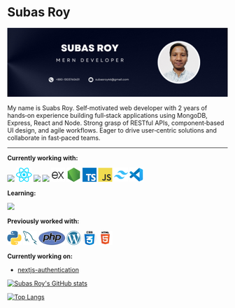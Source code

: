 # Subas Roy

<img src="images/mern-developer-banner.png" />

My name is Suabs Roy. Self‑motivated web developer with 2 years of hands‑on experience building full‑stack applications using MongoDB, Express, React and Node. Strong grasp of RESTful APIs, component‑based UI design, and agile workflows. Eager to drive user‑centric solutions and collaborate in fast‑paced teams.

---

**Currently working with:**

<a href="http://nextjs.org/" title="Next.js"><img src="icons/nextjs.png" style="width:32px" /></a>
<a href="https://reactjs.org/" title="React"><img src="icons/react.png" /></a>
<a href="https://redux.js.org/" title="Redux"><img src="icons/redux.png" /></a>
<a href="https://www.mongodb.com/" title="MongoDB"><img src="icons/mongodb.png" style="width:32px" /></a>
<a href="https://expressjs.com/" title="Express"><img src="icons/expressjs.png" /></a>
<a href="https://nodejs.org/en" title="Node.js"><img src="icons/nodejs.png" /></a>
<a href="https://www.typescriptlang.org/" title="TypeScript"><img src="icons/typescript.png" /></a>
<a href="https://en.wikipedia.org/wiki/JavaScript" title="JavaScript"><img src="icons/javascript.png" /></a>
<a href="https://tailwindcss.com/" title="TailwindCSS"><img src="icons/tailwindcss.png" /></a>
<a href="https://code.visualstudio.com/" title="Visual Studio Code"><img src="icons/vscode.png" /></a>

**Learning:**

<a href="http://nextjs.org/" title="Next.js"><img src="icons/nextjs.png" style="width:32px" /></a>

**Previously worked with:**

<a href="https://www.python.org/" title="Python"><img src="icons/python.png" /></a>
<a href="https://www.mysql.com/" title="MySQL"><img src="icons/mysql.png" /></a>
<a href="https://www.php.net/" title="PHP"><img src="icons/php.png" /></a>
<a href="https://wordpress.org/" title="WordPress"><img src="icons/wordpress.png" /></a>
<a href="https://www.w3schools.com/css/" title="CSS"><img src="icons/css.png" /></a>
<a href="https://www.w3schools.com/html/" title="HTML"><img src="icons/html5.png" /></a>

**Currently working on:**

- [nextjs-authentication](https://github.com/subas-roy/nextjs-authentication-client)

[![Subas Roy's GitHub stats](https://github-readme-stats.vercel.app/api?username=anuraghazra)](https://github.com/subas-roy/github-readme-stats)

[![Top Langs](https://github-readme-stats.vercel.app/api/top-langs/?username=anuraghazra)](https://github.com/subas-roy/github-readme-stats)
